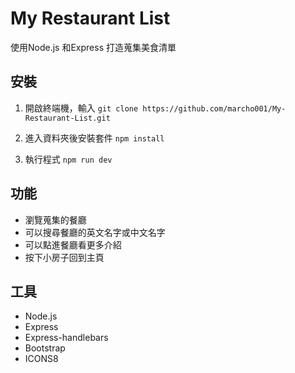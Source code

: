 # My Restaurant List

使用Node.js 和Express 打造蒐集美食清單

## 安裝

1. 開啟終端機，輸入
`git clone https://github.com/marcho001/My-Restaurant-List.git`

2. 進入資料夾後安裝套件
`npm install`

3. 執行程式
`npm run dev`

 
## 功能

- 瀏覽蒐集的餐廳
- 可以搜尋餐廳的英文名字或中文名字
- 可以點進餐廳看更多介紹
- 按下小房子回到主頁

## 工具

- Node.js
- Express
- Express-handlebars
- Bootstrap
- ICONS8

